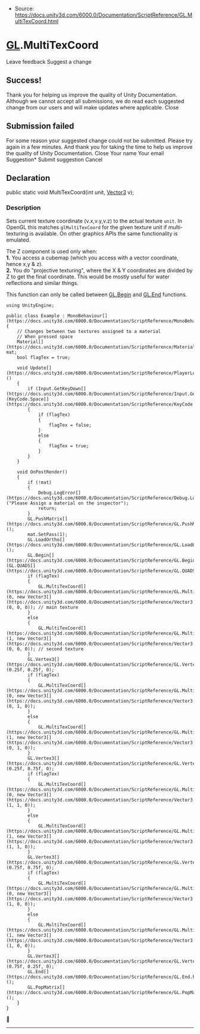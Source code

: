 * Source: https://docs.unity3d.com/6000.0/Documentation/ScriptReference/GL.MultiTexCoord.html

#  [GL](https://docs.unity3d.com/6000.0/Documentation/ScriptReference/GL.html).MultiTexCoord
Leave feedback
Suggest a change
## Success!
Thank you for helping us improve the quality of Unity Documentation. Although we cannot accept all submissions, we do read each suggested change from our users and will make updates where applicable.
Close
## Submission failed
For some reason your suggested change could not be submitted. Please <a>try again</a> in a few minutes. And thank you for taking the time to help us improve the quality of Unity Documentation.
Close
Your name Your email Suggestion* Submit suggestion
Cancel
## Declaration
public static void MultiTexCoord(int unit, [Vector3](https://docs.unity3d.com/6000.0/Documentation/ScriptReference/Vector3.html) v); 
### Description
Sets current texture coordinate (v.x,v.y,v.z) to the actual texture `unit`.
In OpenGL this matches `glMultiTexCoord` for the given texture unit if multi-texturing is available. On other graphics APIs the same functionality is emulated.  
  
The Z component is used only when:  
**1.** You access a cubemap (which you access with a vector coordinate, hence x,y & z).  
**2.** You do "projective texturing", where the X & Y coordinates are divided by Z to get the final coordinate. This would be mostly useful for water reflections and similar things.  
  
This function can only be called between [GL.Begin](https://docs.unity3d.com/6000.0/Documentation/ScriptReference/GL.Begin.html) and [GL.End](https://docs.unity3d.com/6000.0/Documentation/ScriptReference/GL.End.html) functions.
```
using UnityEngine;  
  
public class Example : MonoBehaviour[](https://docs.unity3d.com/6000.0/Documentation/ScriptReference/MonoBehaviour.html)
{
    // Changes between two textures assigned to a material
    // When pressed space
    Material[](https://docs.unity3d.com/6000.0/Documentation/ScriptReference/Material.html) mat;
    bool flagTex = true;  
  
    void Update[](https://docs.unity3d.com/6000.0/Documentation/ScriptReference/PlayerLoop.Update.html)()
    {
        if (Input.GetKeyDown[](https://docs.unity3d.com/6000.0/Documentation/ScriptReference/Input.GetKeyDown.html)(KeyCode.Space[](https://docs.unity3d.com/6000.0/Documentation/ScriptReference/KeyCode.Space.html)))
        {
            if (flagTex)
            {
                flagTex = false;
            }
            else
            {
                flagTex = true;
            }
        }
    }  
  
    void OnPostRender()
    {
        if (!mat)
        {
            Debug.LogError[](https://docs.unity3d.com/6000.0/Documentation/ScriptReference/Debug.LogError.html)("Please Assign a material on the inspector");
            return;
        }
        GL.PushMatrix[](https://docs.unity3d.com/6000.0/Documentation/ScriptReference/GL.PushMatrix.html)();
        mat.SetPass(1);
        GL.LoadOrtho[](https://docs.unity3d.com/6000.0/Documentation/ScriptReference/GL.LoadOrtho.html)();
        GL.Begin[](https://docs.unity3d.com/6000.0/Documentation/ScriptReference/GL.Begin.html)(GL.QUADS[](https://docs.unity3d.com/6000.0/Documentation/ScriptReference/GL.QUADS.html));
        if (flagTex)
        {
            GL.MultiTexCoord[](https://docs.unity3d.com/6000.0/Documentation/ScriptReference/GL.MultiTexCoord.html)(0, new Vector3[](https://docs.unity3d.com/6000.0/Documentation/ScriptReference/Vector3.html)(0, 0, 0)); // main texture
        }
        else
        {
            GL.MultiTexCoord[](https://docs.unity3d.com/6000.0/Documentation/ScriptReference/GL.MultiTexCoord.html)(1, new Vector3[](https://docs.unity3d.com/6000.0/Documentation/ScriptReference/Vector3.html)(0, 0, 0)); // second texture
        }
        GL.Vertex3[](https://docs.unity3d.com/6000.0/Documentation/ScriptReference/GL.Vertex3.html)(0.25f, 0.25f, 0);
        if (flagTex)
        {
            GL.MultiTexCoord[](https://docs.unity3d.com/6000.0/Documentation/ScriptReference/GL.MultiTexCoord.html)(0, new Vector3[](https://docs.unity3d.com/6000.0/Documentation/ScriptReference/Vector3.html)(0, 1, 0));
        }
        else
        {
            GL.MultiTexCoord[](https://docs.unity3d.com/6000.0/Documentation/ScriptReference/GL.MultiTexCoord.html)(1, new Vector3[](https://docs.unity3d.com/6000.0/Documentation/ScriptReference/Vector3.html)(0, 1, 0));
        }
        GL.Vertex3[](https://docs.unity3d.com/6000.0/Documentation/ScriptReference/GL.Vertex3.html)(0.25f, 0.75f, 0);
        if (flagTex)
        {
            GL.MultiTexCoord[](https://docs.unity3d.com/6000.0/Documentation/ScriptReference/GL.MultiTexCoord.html)(0, new Vector3[](https://docs.unity3d.com/6000.0/Documentation/ScriptReference/Vector3.html)(1, 1, 0));
        }
        else
        {
            GL.MultiTexCoord[](https://docs.unity3d.com/6000.0/Documentation/ScriptReference/GL.MultiTexCoord.html)(1, new Vector3[](https://docs.unity3d.com/6000.0/Documentation/ScriptReference/Vector3.html)(1, 1, 0));
        }
        GL.Vertex3[](https://docs.unity3d.com/6000.0/Documentation/ScriptReference/GL.Vertex3.html)(0.75f, 0.75f, 0);
        if (flagTex)
        {
            GL.MultiTexCoord[](https://docs.unity3d.com/6000.0/Documentation/ScriptReference/GL.MultiTexCoord.html)(0, new Vector3[](https://docs.unity3d.com/6000.0/Documentation/ScriptReference/Vector3.html)(1, 0, 0));
        }
        else
        {
            GL.MultiTexCoord[](https://docs.unity3d.com/6000.0/Documentation/ScriptReference/GL.MultiTexCoord.html)(1, new Vector3[](https://docs.unity3d.com/6000.0/Documentation/ScriptReference/Vector3.html)(1, 0, 0));
        }
        GL.Vertex3[](https://docs.unity3d.com/6000.0/Documentation/ScriptReference/GL.Vertex3.html)(0.75f, 0.25f, 0);
        GL.End[](https://docs.unity3d.com/6000.0/Documentation/ScriptReference/GL.End.html)();
        GL.PopMatrix[](https://docs.unity3d.com/6000.0/Documentation/ScriptReference/GL.PopMatrix.html)();
    }
}

```

* * *
